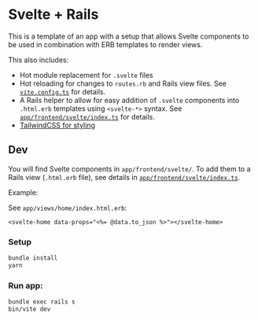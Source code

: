# Svelte + Rails

This is a template of an app with a setup that allows Svelte components to be used in combination with ERB templates to render views.

This also includes:

- Hot module replacement for `.svelte` files
- Hot reloading for changes to `routes.rb` and Rails view files. See [`vite.config.ts`](https://github.com/joekrump/svelte-rails/blob/b62219c0e71d614b8d5f7c398e47e3efb47244e6/vite.config.ts) for details.
- A Rails helper to allow for easy addition of `.svelte` components into `.html.erb` templates using `<svelte-*>` syntax. See [`app/frontend/svelte/index.ts`](https://github.com/joekrump/svelte-rails/blob/c08b917c80eacffe38b668bdb156160ffe7718a6/app/frontend/svelte/index.ts) for details.
- [TailwindCSS for styling](https://tailwindcss.com)

## Dev

You will find Svelte components in `app/frontend/svelte/`. To add them to a Rails view (`.html.erb` file), see details in [`app/frontend/svelte/index.ts`](https://github.com/joekrump/svelte-rails/blob/c08b917c80eacffe38b668bdb156160ffe7718a6/app/frontend/svelte/index.ts).

Example:

See `app/views/home/index.html.erb`:

```erb
<svelte-home data-props="<%= @data.to_json %>"></svelte-home>
```
### Setup

```bash
bundle install
yarn
```

### Run app:
```bash
bundle exec rails s
bin/vite dev
```
